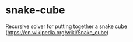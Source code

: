 # snake-cube
Recursive solver for putting together a snake cube (https://en.wikipedia.org/wiki/Snake_cube)

